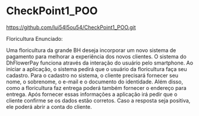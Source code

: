 # CheckPoint1_POO

https://github.com/lui54l5ou54/CheckPoint1_POO.git

Floricultura
Enunciado:
	
Uma floricultura da grande BH deseja incorporar um novo sistema de pagamento para melhorar a experiência dos novos clientes.
O sistema do DhFlowerPay funciona através da interação do usuário pelo smartphone. Ao iniciar a aplicação, o sistema pedirá que o usuário da floricultura faça seu cadastro.
Para o cadastro no sistema, o cliente precisará fornecer seu nome, o sobrenome, o e-mail e o documento do identidade. Além disso, como a floricultura faz entrega poderá também fornecer o endereço para entrega. 
Após fornecer essas informações a aplicação irá pedir que o cliente confirme se os dados estão corretos. Caso a resposta seja positiva, ele poderá abrir a conta do cliente.
